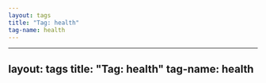 ```yaml
---
layout: tags
title: "Tag: health"
tag-name: health
---
```

---
layout: tags
title: "Tag: health"
tag-name: health
---

